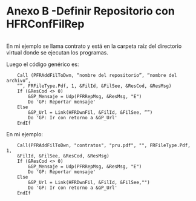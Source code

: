 # Anexo B -Definir Repositorio con HFRConfFilRep

<img :src="$withBase('/img/24.png')" class="center">

En mi ejemplo se llama contrato y está en la carpeta raíz del directorio virtual donde se
ejecutan los programas.

Luego el código genérico es:


``` genexus
    Call (PFRAddFilToDwn, “nombre del repositorio”, “nombre del archivo”,
    “”, FRFileType.Pdf, 1, &FilId, &FilSee, &ResCod, &ResMsg)
    If (&ResCod <> 0)
        &GP_Mensaje = Udp(PFRRepMsg, &ResMsg, "E")
        Do 'GP: Reportar mensaje'
    Else
        &GP_Url = Link(HFRDwnFil, &FilId, &FilSee, “”)
        Do 'GP: Ir con retorno a &GP_Url'
    EndIf
```
En mi ejemplo:

``` genexus
    Call(PFRAddFilToDwn, "contratos", "pru.pdf", "", FRFileType.Pdf, 1,
    &FilId, &FilSee, &ResCod, &ResMsg)
    If (&ResCod <> 0)
        &GP_Mensaje = Udp(PFRRepMsg, &ResMsg, "E")
        Do 'GP: Reportar mensaje'
    Else
        &GP_Url = Link(HFRDwnFil, &FilId, &FilSee,"")
        Do 'GP: Ir con retorno a &GP_Url'
    EndIf
```

